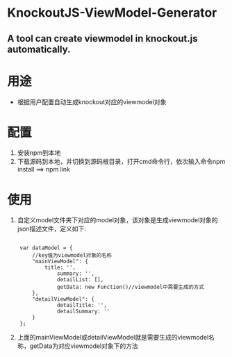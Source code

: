 KnockoutJS-ViewModel-Generator
========================
A tool can create viewmodel in knockout.js automatically.
------------------------

# 用途
* 根据用户配置自动生成knockout对应的viewmodel对象

# 配置
1. 安装npm到本地
2. 下载源码到本地，并切换到源码根目录，打开cmd命令行，依次输入命令npm install ==> npm link

# 使用
1. 自定义model文件夹下对应的model对象，该对象是生成viewmodel对象的json描述文件，定义如下:
<pre><code>
	var dataModel = {
		//key值为viewmodel对象的名称
		"mainViewModel": {
	   		title: '',
	    		summary: '',
	    		detailList: [],
	    		getData: new Function()//viewmodel中需要生成的方式
		},
		"detailViewModel": {
	    		detailTitle: '',
	    		detailSummary: ''
		}
	};
</code></pre>
2. 上面的mainViewModel或detailViewModel就是需要生成的viewmodel名称，getData为对应viewmodel对象下的方法
